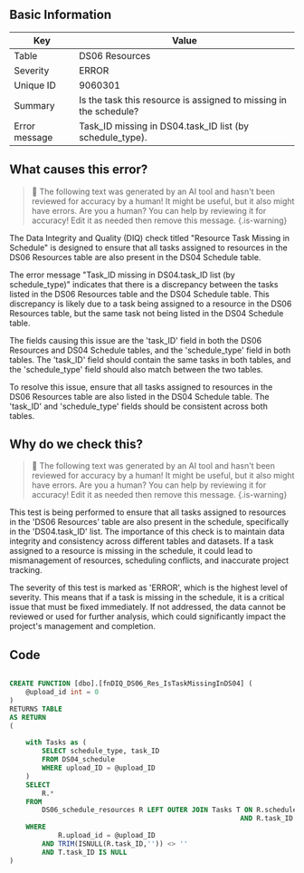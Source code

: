 ## Basic Information
| Key         | Value          |
|-------------|----------------|
| Table       | DS06 Resources |
| Severity    | ERROR |
| Unique ID   | 9060301   |
| Summary     | Is the task this resource is assigned to missing in the schedule? |
| Error message | Task_ID missing in DS04.task_ID list (by schedule_type). |

## What causes this error?

> :robot: The following text was generated by an AI tool and hasn't been reviewed for accuracy by a human! It might be useful, but it also might have errors. Are you a human? You can help by reviewing it for accuracy! Edit it as needed then remove this message.
{.is-warning}

The Data Integrity and Quality (DIQ) check titled "Resource Task Missing in Schedule" is designed to ensure that all tasks assigned to resources in the DS06 Resources table are also present in the DS04 Schedule table. 

The error message "Task_ID missing in DS04.task_ID list (by schedule_type)" indicates that there is a discrepancy between the tasks listed in the DS06 Resources table and the DS04 Schedule table. This discrepancy is likely due to a task being assigned to a resource in the DS06 Resources table, but the same task not being listed in the DS04 Schedule table.

The fields causing this issue are the 'task_ID' field in both the DS06 Resources and DS04 Schedule tables, and the 'schedule_type' field in both tables. The 'task_ID' field should contain the same tasks in both tables, and the 'schedule_type' field should also match between the two tables.

To resolve this issue, ensure that all tasks assigned to resources in the DS06 Resources table are also listed in the DS04 Schedule table. The 'task_ID' and 'schedule_type' fields should be consistent across both tables.
## Why do we check this?

> :robot: The following text was generated by an AI tool and hasn't been reviewed for accuracy by a human! It might be useful, but it also might have errors. Are you a human? You can help by reviewing it for accuracy! Edit it as needed then remove this message.
{.is-warning}

This test is being performed to ensure that all tasks assigned to resources in the 'DS06 Resources' table are also present in the schedule, specifically in the 'DS04.task_ID' list. The importance of this check is to maintain data integrity and consistency across different tables and datasets. If a task assigned to a resource is missing in the schedule, it could lead to mismanagement of resources, scheduling conflicts, and inaccurate project tracking. 

The severity of this test is marked as 'ERROR', which is the highest level of severity. This means that if a task is missing in the schedule, it is a critical issue that must be fixed immediately. If not addressed, the data cannot be reviewed or used for further analysis, which could significantly impact the project's management and completion.
## Code

```sql

CREATE FUNCTION [dbo].[fnDIQ_DS06_Res_IsTaskMissingInDS04] (
	@upload_id int = 0
)
RETURNS TABLE
AS RETURN
(
	
	with Tasks as (
		SELECT schedule_type, task_ID
		FROM DS04_schedule
		WHERE upload_ID = @upload_ID
	)
	SELECT
		R.*
	FROM
		DS06_schedule_resources R LEFT OUTER JOIN Tasks T ON R.schedule_type = T.schedule_type 
														 AND R.task_ID = T.task_ID
	WHERE
			R.upload_id = @upload_ID
		AND TRIM(ISNULL(R.task_ID,'')) <> ''
		AND T.task_ID IS NULL
)
```
